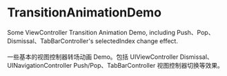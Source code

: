 # TransitionAnimationDemo
Some ViewController Transition Animation Demo, including Push、Pop、Dismissal、TabBarController's selectedIndex change effect.
<br/><br/>
一些基本的视图控制器转场动画 Demo。包括 UIViewController Dismissal、UINavigationController Push/Pop、TabBarController 视图控制器切换等效果。
